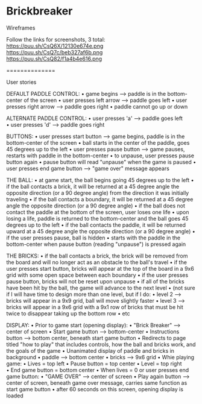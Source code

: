 # Brickbreaker

Wireframes

Follow the links for screenshots, 3 total:
https://puu.sh/CsQ6X/12130e674e.png
https://puu.sh/CsQ7c/beb327af6b.png
https://puu.sh/CsQ82/f1a4b4e616.png

==============

User stories

DEFAULT PADDLE CONTROL: 
• game begins --> paddle is in the bottom-center of the screen
• user presses left arrow --> paddle goes left
• user presses right arrow --> paddle goes right
• paddle cannot go up or down

ALTERNATE PADDLE CONTROL:
• user presses 'a' --> paddle goes left
• user presses 'd' --> paddle goes right

BUTTONS: 
• user presses start button --> game begins, paddle is in the bottom-center of the screen
  • ball starts in the center of the paddle, goes 45 degrees up to the left
• user presses pause button --> game pauses, restarts with paddle in the bottom-center
  • to unpause, user presses pause button again
  • pause button will read "unpause" when the game is paused
• user presses end game button --> "game over" message appears

THE BALL:
• at game start, the ball begins going 45 degrees up to the left
• if the ball contacts a brick, it will be returned at a 45 degree angle the opposite direction (or a 90 degree angle) from the direction it was initially traveling
• if the ball contacts a boundary, it will be returned at a 45 degree angle the opposite direction (or a 90 degree angle)
• if the ball does not contact the paddle at the bottom of the screen, user loses one life
  • upon losing a life, paddle is returned to the bottom-center and the ball goes 45 degrees up to the left
• if the ball contacts the paddle, it will be returned upward at a 45 degree angle the opposite direction (or a 90 degree angle)
• if the user presses pause, ball is hidden
  • starts with the paddle in the bottom-center when pause button (reading "unpause") is pressed again

THE BRICKS:
• if the ball contacts a brick, the brick will be removed from the board and will no longer act as an obstacle to the ball's travel
• if the user presses start button, bricks will appear at the top of the board in a 9x6 grid with some open space between each boundary
• if the user presses pause button, bricks will not be reset upon unpause
• if all of the bricks have been hit by the ball, the game will advance to the next level
  • (not sure if I will have time to design more than one level, but if I do:
    • level 2 --> bricks will appear in a 9x9 grid, ball will move slightly faster
    • level 3 --> bricks will appear in a 9x6 grid with a 9x1 row of bricks that must be hit twice to disappear taking up the       bottom row
    • etc

DISPLAY:
• Prior to game start (opening display):
  • "Brick Breaker" --> center of screen
  • Start game button --> bottom-center
  • Instructions button --> bottom center, beneath start game button
    • Redirects to page titled "how to play" that includes controls, how the ball and bricks work, and the goals of the game
  • Unanimated display of paddle and bricks in background
    • paddle --> bottom center
    • bricks --> 9x6 grid
• Whie playing game:
  • Lives = top left
  • Pause button = top center
  • Level = top right
  • End game button = bottom center
• When lives = 0 or user presses end game button:
  • "GAME OVER" --> center of screen
  • Play again button --> center of screen, beneath game over message, carries same function as start game button
  • after 60 seconds on this screen, opening display is loaded
















